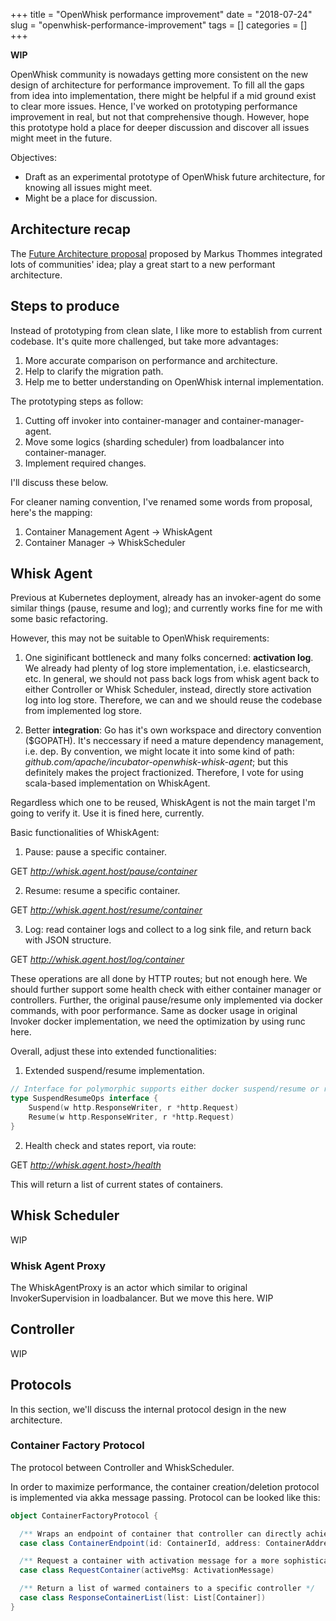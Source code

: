 +++
title = "OpenWhisk performance improvement"
date = "2018-07-24"
slug = "openwhisk-performance-improvement" 
tags = []
categories = []
+++

**WIP**

OpenWhisk community is nowadays getting more consistent on the new design of architecture for performance improvement. To fill all the gaps from idea into implementation, there might be helpful if a mid ground exist to clear more issues. Hence, I've worked on prototyping performance improvement in real, but not that comprehensive though. However, hope this prototype hold a place for deeper discussion and discover all issues might meet in the future. 

Objectives:

* Draft as an experimental prototype of OpenWhisk future architecture, for knowing all issues might meet.
* Might be a place for discussion.

## Architecture recap

The [Future Architecture proposal](https://cwiki.apache.org/confluence/display/OPENWHISK/OpenWhisk+future+architecture) proposed by Markus Thommes integrated lots of communities' idea; play a great start to a new performant architecture.

## Steps to produce

Instead of prototyping from clean slate, I like more to establish from current codebase. It's quite more challenged, but take more advantages:

1. More accurate comparison on performance and architecture.
2. Help to clarify the migration path.
3. Help me to better understanding on OpenWhisk internal implementation.

The prototyping steps as follow:

1. Cutting off invoker into container-manager and container-manager-agent.
2. Move some logics (sharding scheduler) from loadbalancer into container-manager.
3. Implement required changes.

I'll discuss these below.

For cleaner naming convention, I've renamed some words from proposal, here's the mapping:

1. Container Management Agent -> WhiskAgent
2. Container Manager -> WhiskScheduler

## Whisk Agent

Previous at Kubernetes deployment, already has an invoker-agent do some similar things (pause, resume and log); and currently works fine for me with some basic refactoring. 

However, this may not be suitable to OpenWhisk requirements: 

1. One siginificant bottleneck and many folks concerned: **activation log**. We already had plenty of log store implementation, i.e. elasticsearch, etc. In general, we should not pass back logs from whisk agent back to either Controller or Whisk Scheduler, instead, directly store activation log into log store. Therefore, we can and we should reuse the codebase from implemented log store.

2. Better **integration**: Go has it's own workspace and directory convention ($GOPATH). It's neccessary if need a mature dependency management, i.e. dep. By convention, we might locate it into some kind of path: _github.com/apache/incubator-openwhisk-whisk-agent_; but this definitely makes the project fractionized. Therefore, I vote for using scala-based implementation on WhiskAgent.

Regardless which one to be reused, WhiskAgent is not the main target I'm going to verify it. Use it is fined here, currently.

Basic functionalities of WhiskAgent:

1. Pause: pause a specific container. 
  
GET  _http://whisk.agent.host/pause/container_

2. Resume: resume a specific container.

GET  _http://whisk.agent.host/resume/container_

3. Log: read container logs and collect to a log sink file, and return back with JSON structure.

GET _http://whisk.agent.host/log/container_

These operations are all done by HTTP routes; but not enough here. We should further support some health check with either container manager or controllers. Further, the original pause/resume only implemented via docker commands, with poor performance. Same as docker usage in original Invoker docker implementation, we need the optimization by using runc here.

Overall, adjust these into extended functionalities:

1. Extended suspend/resume implementation.
```Go
// Interface for polymorphic supports either docker suspend/resume or runc-based.
type SuspendResumeOps interface {
	Suspend(w http.ResponseWriter, r *http.Request)
	Resume(w http.ResponseWriter, r *http.Request)
}
```

2. Health check and states report, via route: 

GET _http://whisk.agent.host>/health_

This will return a list of current states of containers.

## Whisk Scheduler

WIP

### Whisk Agent Proxy

The WhiskAgentProxy is an actor which similar to original InvokerSupervision in loadbalancer. But we move this here.
WIP

## Controller

WIP

## Protocols

In this section, we'll discuss the internal protocol design in the new architecture.

### Container Factory Protocol

The protocol between Controller and WhiskScheduler.

In order to maximize performance, the container creation/deletion protocol is implemented via akka message passing. Protocol can be looked like this:

```Scala
object ContainerFactoryProtocol {

  /** Wraps an endpoint of container that controller can directly achieve. */
  case class ContainerEndpoint(id: ContainerId, address: ContainerAddress)

  /** Request a container with activation message for a more sophisticated decision. */
  case class RequestContainer(activeMsg: ActivationMessage)

  /** Return a list of warmed containers to a specific controller */
  case class ResponseContainerList(list: List[Container])
}
```

